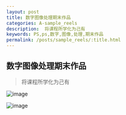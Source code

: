 ```yaml
---
layout: post
title: 数字图像处理期末作品
categories: A-sample_reels
description:  将课程所学化为己有
keywords: PS,ps,数字,图像,处理,期末作品
permalink: /posts/sample_reels/:title.html
---  
```

## 数字图像处理期末作品
> 将课程所学化为己有

![image](https://upload-images.jianshu.io/upload_images/14204282-75c55b8cccd78f13.jpg?imageMogr2/auto-orient/strip%7CimageView2/2/w/1240)

![image](https://upload-images.jianshu.io/upload_images/14204282-52369b4a992f0241.jpg?imageMogr2/auto-orient/strip%7CimageView2/2/w/1240)